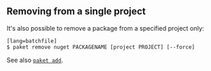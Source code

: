 ## Removing from a single project

It's also possible to remove a package from a specified project only: 

    [lang=batchfile]
    $ paket remove nuget PACKAGENAME [project PROJECT] [--force]

See also [`paket add`](paket-add.html).
